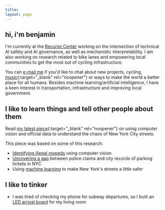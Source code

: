 ```yaml
---
title:
layout: page
---
```

<h2>hi, i'm benjamin</h2>

I'm currently at the [Recurse Center](https://www.recurse.com) working on the intersection of technical AI safety and AI governance, as well as mechanistic interpretability. I am also working on research related to bike lanes and empowering local communities to get the most out of cycling infrastructure. 

You can [e-mail me](mailto:contact_arnav.darkened639@8alias.com) if you'd like to chat about
new projects, cycling, [music](https://www.youtube.com/watch?v=OKgYJnBCjXk){:target="_blank" rel="noopener"} or ways to make the world a better place for all humans. Besides machine learning/artificial intelligence, I have a keen interest in transportation, infrastructure and improving local government.

## I like to learn things and tell other people about them
Read [my latest piece](https://www.vitalcitynyc.org/articles/the-lawless-state-of-new-yorks-streets){:target="_blank" rel="noopener"} on using computer vision and official data to understand the chaos of New York City streets.

This piece was based on some of this research:
* [Identifying illegal mopeds](https://benjaminarnav.com/posts/moped_detector/) using computer vision
* [Uncovering a gap](https://benjaminarnav.com/posts/nyc_311/) between police claims and city records of parking tickets in NYC
* Using [machine learning](https://benjaminarnav.com/posts/nyc_trafficML/) to make New York's streets a little safer

## I like to tinker
* I was tired of checking my phone for subway departures, so I built an [LED arrival board](https://benjaminarnav.com/posts/arrivals_rgb_display/) for my living room

